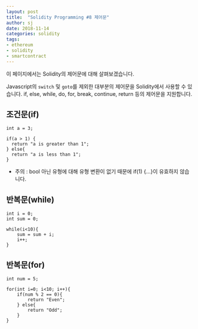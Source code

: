 ```yaml
---
layout: post
title:  "Solidity Programming #8 제어문"
author: sj
date: 2018-11-14
categories: solidity
tags:
- ethereum
- solidity
- smartcontract
---
```


이 페이지에서는 Solidity의 제어문에 대해 살펴보겠습니다.

Javascript의 `switch` 및 `goto`를 제외한 대부분의 제어문을 Solidity에서 사용할 수 있습니다.
if, else, while, do, for, break, continue, return 등의 제어문을 지원합니다.

## 조건문(if)

```
int a = 3;

if(a > 1) {
  return "a is greater than 1";
} else{
  return "a is less than 1";
}
```

* 주의 : bool 아닌 유형에 대해 유형 변환이 없기 때문에 if(1) {...}이 유효하지 않습니다.

## 반복문(while)

```
int i = 0;
int sum = 0;

while(i<10){
    sum = sum + i;
    i++;
}
```

## 반복문(for)

```
int num = 5;

for(int i=0; i<10; i++){
    if(num % 2 == 0){
        return "Even";
    } else{
        return "Odd";
    }
}
```
